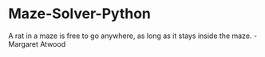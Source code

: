 # Maze-Solver-Python
A rat in a maze is free to go anywhere, as long as it stays inside the maze. - Margaret Atwood

